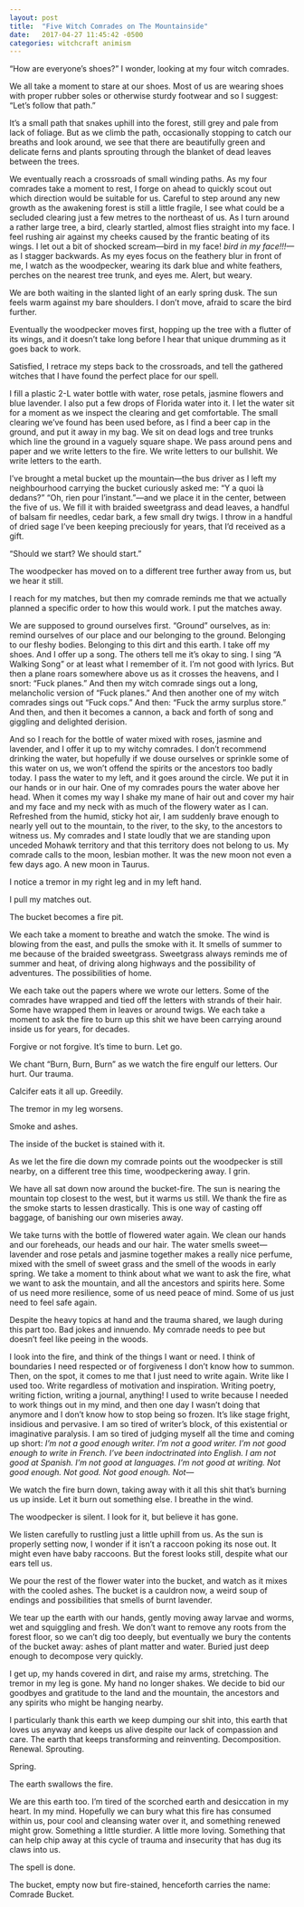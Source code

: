 ```yaml
---
layout: post
title:  "Five Witch Comrades on The Mountainside"
date:   2017-04-27 11:45:42 -0500
categories: witchcraft animism
---
```


“How are everyone’s shoes?” I wonder, looking at my four witch comrades.

We all take a moment to stare at our shoes. Most of us are wearing shoes with proper rubber soles or otherwise sturdy footwear and so I suggest: “Let’s follow that path.”

It’s a small path that snakes uphill into the forest, still grey and pale from lack of foliage. But as we climb the path, occasionally stopping to catch our breaths and look around, we see that there are beautifully green and delicate ferns and plants sprouting through the blanket of dead leaves between the trees.

We eventually reach a crossroads of small winding paths. As my four comrades take a moment to rest, I forge on ahead to quickly scout out which direction would be suitable for us. Careful to step around any new growth as the awakening forest is still a little fragile, I see what could be a secluded clearing just a few metres to the northeast of us. As I turn around a rather large tree, a bird, clearly startled, almost flies straight into my face. I feel rushing air against my cheeks caused by the frantic beating of its wings. I let out a bit of shocked scream—bird in my face! _bird in my face!!!—_ as I stagger backwards. As my eyes focus on the feathery blur in front of me, I watch as the woodpecker, wearing its dark blue and white feathers, perches on the nearest tree trunk, and eyes me. Alert, but weary.

We are both waiting in the slanted light of an early spring dusk. The sun feels warm against my bare shoulders. I don’t move, afraid to scare the bird further.

Eventually the woodpecker moves first, hopping up the tree with a flutter of its wings, and it doesn’t take long before I hear that unique drumming as it goes back to work.

Satisfied, I retrace my steps back to the crossroads, and tell the gathered witches that I have found the perfect place for our spell.

I fill a plastic 2-L water bottle with water, rose petals, jasmine flowers and blue lavender. I also put a few drops of Florida water into it. I let the water sit for a moment as we inspect the clearing and get comfortable. The small clearing we’ve found has been used before, as I find a beer cap in the ground, and put it away in my bag. We sit on dead logs and tree trunks which line the ground in a vaguely square shape. We pass around pens and paper and we write letters to the fire. We write letters to our bullshit. We write letters to the earth.

I’ve brought a metal bucket up the mountain—the bus driver as I left my neighbourhood carrying the bucket curiously asked me: “Y a quoi là dedans?” “Oh, rien pour l’instant.”—and we place it in the center, between the five of us. We fill it with braided sweetgrass and dead leaves, a handful of balsam fir needles, cedar bark, a few small dry twigs. I throw in a handful of dried sage I’ve been keeping preciously for years, that I’d received as a gift.

“Should we start? We should start.”

The woodpecker has moved on to a different tree further away from us, but we hear it still.

I reach for my matches, but then my comrade reminds me that we actually planned a specific order to how this would work. I put the matches away.

We are supposed to ground ourselves first. “Ground” ourselves, as in: remind ourselves of our place and our belonging to the ground. Belonging to our fleshy bodies. Belonging to this dirt and this earth. I take off my shoes. And I offer up a song. The others tell me it’s okay to sing. I sing “A Walking Song” or at least what I remember of it. I’m not good with lyrics. But then a plane roars somewhere above us as it crosses the heavens, and I snort: “Fuck planes.” And then my witch comrade sings out a long, melancholic version of “Fuck planes.” And then another one of my witch comrades sings out “Fuck cops.” And then: “Fuck the army surplus store.” And then, and then it becomes a cannon, a back and forth of song and giggling and delighted derision.

And so I reach for the bottle of water mixed with roses, jasmine and lavender, and I offer it up to my witchy comrades. I don’t recommend drinking the water, but hopefully if we douse ourselves or sprinkle some of this water on us, we won’t offend the spirits or the ancestors too badly today. I pass the water to my left, and it goes around the circle. We put it in our hands or in our hair. One of my comrades pours the water above her head. When it comes my way I shake my mane of hair out and cover my hair and my face and my neck with as much of the flowery water as I can. Refreshed from the humid, sticky hot air, I am suddenly brave enough to nearly yell out to the mountain, to the river, to the sky, to the ancestors to witness us. My comrades and I state loudly that we are standing upon unceded Mohawk territory and that this territory does not belong to us. My comrade calls to the moon, lesbian mother. It was the new moon not even a few days ago. A new moon in Taurus.

I notice a tremor in my right leg and in my left hand.

I pull my matches out.

The bucket becomes a fire pit.

We each take a moment to breathe and watch the smoke. The wind is blowing from the east, and pulls the smoke with it. It smells of summer to me because of the braided sweetgrass. Sweetgrass always reminds me of summer and heat, of driving along highways and the possibility of adventures. The possibilities of home.

We each take out the papers where we wrote our letters. Some of the comrades have wrapped and tied off the letters with strands of their hair. Some have wrapped them in leaves or around twigs. We each take a moment to ask the fire to burn up this shit we have been carrying around inside us for years, for decades.

Forgive or not forgive. It’s time to burn. Let go.

We chant “Burn, Burn, Burn” as we watch the fire engulf our letters. Our hurt. Our trauma.

Calcifer eats it all up. Greedily.

The tremor in my leg worsens.

Smoke and ashes.

The inside of the bucket is stained with it.

As we let the fire die down my comrade points out the woodpecker is still nearby, on a different tree this time, woodpeckering away. I grin.

We have all sat down now around the bucket-fire. The sun is nearing the mountain top closest to the west, but it warms us still. We thank the fire as the smoke starts to lessen drastically. This is one way of casting off baggage, of banishing our own miseries away.

We take turns with the bottle of flowered water again. We clean our hands and our foreheads, our heads and our hair. The water smells sweet—lavender and rose petals and jasmine together makes a really nice perfume, mixed with the smell of sweet grass and the smell of the woods in early spring. We take a moment to think about what we want to ask the fire, what we want to ask the mountain, and all the ancestors and spirits here. Some of us need more resilience, some of us need peace of mind. Some of us just need to feel safe again.

Despite the heavy topics at hand and the trauma shared, we laugh during this part too. Bad jokes and innuendo. My comrade needs to pee but doesn’t feel like peeing in the woods.

I look into the fire, and think of the things I want or need. I think of boundaries I need respected or of forgiveness I don’t know how to summon. Then, on the spot, it comes to me that I just need to write again. Write like I used too. Write regardless of motivation and inspiration. Writing poetry, writing fiction, writing a journal, anything! I used to write because I needed to work things out in my mind, and then one day I wasn’t doing that anymore and I don’t know how to stop being so frozen. It’s like stage fright, insidious and pervasive. I am so tired of writer’s block, of this existential or imaginative paralysis. I am so tired of judging myself all the time and coming up short: _I’m not a good enough writer. I’m not a good writer. I’m not good enough to write in French. I’ve been indoctrinated into English. I am not good at Spanish. I’m not good at languages. I’m not good at writing. Not good enough. Not good. Not good enough. Not—_

We watch the fire burn down, taking away with it all this shit that’s burning us up inside. Let it burn out something else. I breathe in the wind.

The woodpecker is silent. I look for it, but believe it has gone.

We listen carefully to rustling just a little uphill from us. As the sun is properly setting now, I wonder if it isn’t a raccoon poking its nose out. It might even have baby raccoons. But the forest looks still, despite what our ears tell us.

We pour the rest of the flower water into the bucket, and watch as it mixes with the cooled ashes. The bucket is a cauldron now, a weird soup of endings and possibilities that smells of burnt lavender.

We tear up the earth with our hands, gently moving away larvae and worms, wet and squiggling and fresh. We don’t want to remove any roots from the forest floor, so we can’t dig too deeply, but eventually we bury the contents of the bucket away: ashes of plant matter and water. Buried just deep enough to decompose very quickly.

I get up, my hands covered in dirt, and raise my arms, stretching. The tremor in my leg is gone. My hand no longer shakes. We decide to bid our goodbyes and gratitude to the land and the mountain, the ancestors and any spirits who might be hanging nearby.

I particularly thank this earth we keep dumping our shit into, this earth that loves us anyway and keeps us alive despite our lack of compassion and care. The earth that keeps transforming and reinventing. Decomposition. Renewal. Sprouting.

Spring.

The earth swallows the fire.

We are this earth too. I’m tired of the scorched earth and desiccation in my heart. In my mind. Hopefully we can bury what this fire has consumed within us, pour cool and cleansing water over it, and something renewed might grow. Something a little sturdier. A little more loving. Something that can help chip away at this cycle of trauma and insecurity that has dug its claws into us.

The spell is done.

The bucket, empty now but fire-stained, henceforth carries the name: Comrade Bucket.



